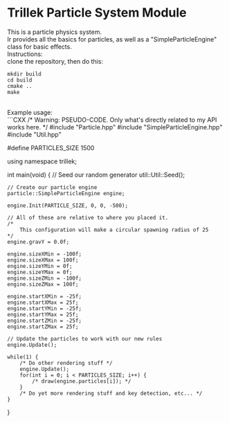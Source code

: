 Trillek Particle System Module
=============================
This is a particle physics system.<br />
Ir provides all the basics for particles, as well as a "SimpleParticleEngine" class for basic effects.<br />
Instructions:<br />
clone the repository, then do this:<br />
```
mkdir build
cd build
cmake ..
make
```
<br />
Example usage:<br />
```CXX
/*
    Warning: PSEUDO-CODE.  Only what's directly related to my API works here.
*/
#include "Particle.hpp"
#include "SimpleParticleEngine.hpp"
#include "Util.hpp"

#define PARTICLES_SIZE 1500

using namespace trillek;

int main(void) {
    // Seed our random generator
    util::Util::Seed();
    
    // Create our particle engine
    particle::SimpleParticleEngine engine;
    
    engine.Init(PARTICLE_SIZE, 0, 0, -500);
    
    // All of these are relative to where you placed it.
    /*
        This configuration will make a circular spawning radius of 25
    */
    engine.gravY = 0.0f;
    
    engine.sizeXMin = -100f;
    engine.sizeXMax = 100f;
    engine.sizeYMin = 0f;
    engine.sizeYMax = 0f;
    engine.sizeZMin = -100f;
    engine.sizeZMax = 100f;
    
    engine.startXMin = -25f;
    engine.startXMax = 25f;
    engine.startYMin = -25f;
    engine.startYMax = 25f;
    engine.startZMin = -25f;
    engine.startZMax = 25f;
    
    // Update the particles to work with our new rules
    engine.Update();
    
    while(1) {
        /* Do other rendering stuff */
        engine.Update();
        for(int i = 0; i < PARTICLES_SIZE; i++) {
            /* draw(engine.particles[i]); */
        }
        /* Do yet more rendering stuff and key detection, etc... */
    }
}
